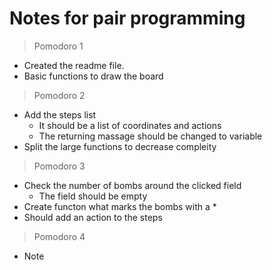 # Notes for pair programming

> Pomodoro 1

- Created the readme file.
- Basic functions to draw the board

> Pomodoro 2

- Add the steps list
  - It should be a list of coordinates and actions
  - The returning massage should be changed to variable
- Split the large functions to decrease compleity

> Pomodoro 3

- Check the number of bombs around the clicked field
  - The field should be empty
- Create functon what marks the bombs with a \*
- Should add an action to the steps

> Pomodoro 4

- Note
